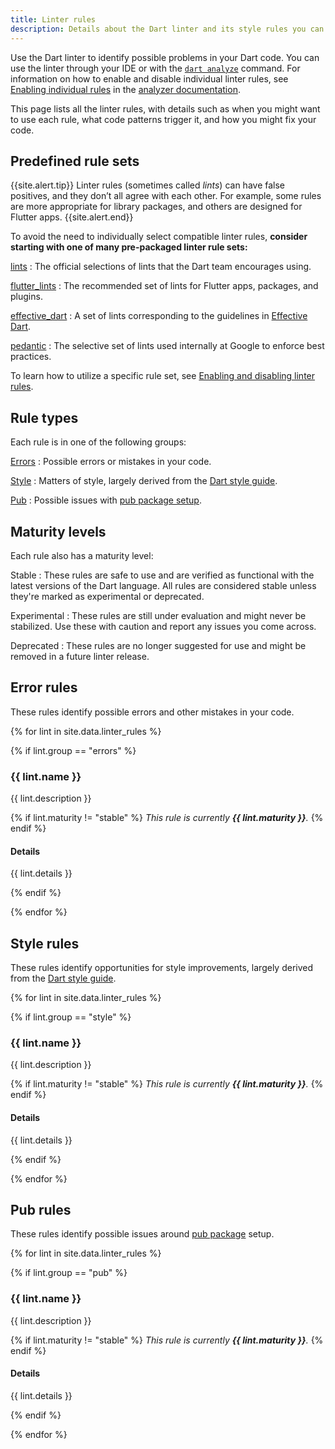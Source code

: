 ```yaml
---
title: Linter rules
description: Details about the Dart linter and its style rules you can choose.
---
```


Use the Dart linter to identify possible problems in your Dart code.
You can use the linter through your IDE
or with the [`dart analyze`](/tools/dart-analyze) command.
For information on how to enable and disable individual linter rules, see
[Enabling individual rules][] in the [analyzer documentation][].

[Enabling individual rules]: guides/language/analysis-options#individual-rules
[analyzer documentation]: /guides/language/analysis-options

This page lists all the linter rules,
with details such as when you might want to use each rule,
what code patterns trigger it, and
how you might fix your code.

## Predefined rule sets

{{site.alert.tip}}
Linter rules (sometimes called _lints_) can have false positives,
and they don’t all agree with each other.
For example, some rules are more appropriate for library packages,
and others are designed for Flutter apps.
{{site.alert.end}}

To avoid the need to individually select compatible linter rules,
**consider starting with one of many pre-packaged linter rule sets:**

[lints]({{site.pub-pkg}}/lints)
: The official selections of lints that the Dart team encourages using.

[flutter_lints]({{site.pub-pkg}}/flutter_lints)
: The recommended set of lints for Flutter apps, packages, and plugins.

[effective_dart]({{site.pub-pkg}}/effective_dart)
: A set of lints corresponding to the guidelines in [Effective Dart][].

[pedantic]({{site.pub-pkg}}/pedantic)
: The selective set of lints used internally at Google
  to enforce best practices.

To learn how to utilize a specific rule set,
see [Enabling and disabling linter rules][].

[Enabling and disabling linter rules]: /guides/language/analysis-options#enabling-linter-rules
[Effective Dart]: /guides/language/effective-dart

## Rule types

Each rule is in one of the following groups:

[Errors](#error-rules)
: Possible errors or mistakes in your code.

[Style](#style-rules)
: Matters of style, largely derived from the [Dart style guide][].

[Pub](#pub-rules)
: Possible issues with [pub package setup](/guides/packages).

## Maturity levels

Each rule also has a maturity level:

Stable
: These rules are safe to use and are verified as functional
  with the latest versions of the Dart language.
  All rules are considered stable
  unless they're marked as experimental or deprecated.

Experimental
: These rules are still under evaluation and might never be stabilized.
  Use these with caution and report any issues you come across.

Deprecated
: These rules are no longer suggested for use
  and might be removed in a future linter release.

## Error rules

These rules identify possible errors and other mistakes in your code.

{% for lint in site.data.linter_rules %}

{% if lint.group == "errors" %}

### {{ lint.name }}

{{ lint.description }}

{% if lint.maturity != "stable" %}
_This rule is currently **{{ lint.maturity }}**._
{% endif %}

#### Details

{{ lint.details }}

{% endif %}

{% endfor %}

## Style rules

These rules identify opportunities for style improvements, 
largely derived from the [Dart style guide][].

{% for lint in site.data.linter_rules %}

{% if lint.group == "style" %}

### {{ lint.name }}

{{ lint.description }}

{% if lint.maturity != "stable" %}
_This rule is currently **{{ lint.maturity }}**._
{% endif %}

#### Details

{{ lint.details }}

{% endif %}

{% endfor %}

## Pub rules

These rules identify possible issues around 
[pub package](/guides/packages) setup.

{% for lint in site.data.linter_rules %}

{% if lint.group == "pub" %}

### {{ lint.name }}

{{ lint.description }}

{% if lint.maturity != "stable" %}
_This rule is currently **{{ lint.maturity }}**._
{% endif %}

#### Details

{{ lint.details }}

{% endif %}

{% endfor %}

[Enabling and disabling linter rules]: /guides/language/analysis-options#enabling-linter-rules
[Dart style guide]: /guides/language/effective-dart/style
